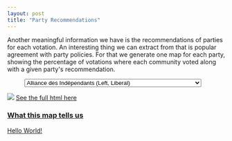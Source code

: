 ```yaml
---
layout: post
title: "Party Recommendations"
---
```


Another meaningful information we have is the recommendations of parties for each votation. An interesting thing we can extract from that is popular agreement with party policies. For that we generate one map for each party, showing the percentage of votations where each community voted along with a given party's recommendation.

<figure>
<select onchange="theThingToDoIfItChange()" id="selection">
      <option value="map_AdI">Alliance des Indépendants (Left, Liberal)</option>
      <option value="map_DS">Démocrates Suisses (Conservative)</option>
      <option value="map_Lega">Lega dei Ticinesi (Conservative)</option>
      <option value="map_MCR">Mouvement Citoyens Romand (Right, Conservative)</option>
      <option value="map_Rep.">Mouvement Républicain (Right, Conservative) [DEFUNCT]</option>
      <option value="map_POCH">Organisations Progressistes de Suisse (Left, Liberal) [DEFUNCT]</option>
      <option value="map_PSL">Parti des Automobilistes (Right, Conservative)</option>
      <option value="map_PBD">Parti Bourgeois Démocratique (Center-Right, Liberal)</option>
      <option value="map_PCS">Parti Chrétien Social (Center-Left)</option>
      <option value="map_PDC">Parti Démocrate Chrétien (Center, Liberal)</option>
      <option value="map_PES">Parti Ecologiste (Left, Liberal)</option>
      <option value="map_PEV">Parti Evangélique (Center)</option>
      <option value="map_PLR">Parti Libéral-Radical (Center-Right, Liberal)</option>
      <option value="map_PLS">Parti Libéral (Center-Right, Liberal) [DEFUNCT]</option>
      <option value="map_PRD">Parti Radical-Démocratique (Center-Right, Liberal) [DEFUNCT]</option>
      <option value="map_PS">Parti Socialiste (Left, Liberal)</option>
      <option value="map_PST">Parti Suisse du Travail (Far Left)</option>
      <option value="map_UDC">Union Démocratique du Centre (Right, Conservative)</option>
      <option value="map_UDF">Union Démocratique Fédérale (Right, Conservative)</option>
      <option value="map_PVL">Verts Libéraux (Center, Liberal)</option>
</select>
</figure>

<img src="{{ site.github.url }}/assets/data/maps_partis/map_AdI.png" id="image">
<a href="{{ site.github.url }}/assets/data/maps_partis/map_AdI.html" id="map"> See the full html here
<h3>What this map tells us</h3>
<p id="text">Hello World!</p>

	
<figure>
	<script type="text/javascript">
		function theThingToDoIfItChange(){
			
			let image = document.getElementById("image");
			let map = document.getElementById("map");
			
			let selected = document.getElementById("selection").value;
			
			image.setAttribute("src","{{ site.github.url }}/assets/data/maps_partis/"+selected+".png");
			map.setAttribute("href","{{ site.github.url }}/assets/data/maps_partis/"+selected+".html");
			document.getElementById("text").innerHTML = dict[selected];
		};
		var dict = {
      "map_AdI": "This party is relatively on par with urban voters (Geneva, Bern, Zürich, Basel).",
      "map_DS": "This party is clearly unpopular among French speakers. We notice a clear divide at the language border. It seems to have its roots in traditional rural areas.",
      "map_Lega": "This party is solely based in Ticino, and even there it is not the law of the land. It is not very popular in the country and most communities that agree with it are in rural areas.",
      "map_MCR": "While not the most popular, it has a rather homogeneous correlation with voting results on the whole country. There are no real hubs of support though.",
      "map_PBD": "This party enjoys minor peaks of support in urban regions, especially around Lake Geneva, with clear lack of support in traditional rural areas.",
      "map_PCS": "This party is much more popular in French speaking Switzerland, with a clear divide on the language boundary. Its popularity is quite homogeneous there, while in the rest of the country the re are no big hibs of support.",
      "map_PDC": "We notice clear peaks of support in urban regions and more generally in the Swiss Plateau, along with some in low populated regions of the Alps.",
      "map_PES": "Very popular in the French and Italian parts, with a clear peak in Zürich. Low support in the rest of Switzerland.",
      "map_PEV": "Although there are no big zones of low correlation with voting results, this party clearly draws more support in urban regions.",
      "map_PLR": "This party's popularity is higher in the French part, especially around lake Geneva. Otherwise most of the rest of the country has about 50% voting agreement.",
      "map_PLS": "Similar to the PLR, its successor, shit party is more popular in urban regions, although more homogeneously with the German part.",
      "map_POCH": "Quite low support except for the cantons of Ticino and Jura and a bit of Zürich, where it lies around 60% of agreement while the rest is at 40% and lower.",
      "map_PRD": "This party enjoys strong support in urban regions of the Plateau, with support dropping to 50% in the Alps and Jura mountains.",
      "map_PS": "For this party we see a clear disagreement between the German speaking regions, where support is low, and the others.",
      "map_PSL": "This party enjoys support mainly from German speaking regions, with high peaks in traditional Switzerland. Support in the other regions is about 50%.",
      "map_PST": "Very low support everywhere except French and Italian regions, where it is above 60% in a few areas.",
      "map_PVL": "Surprising case here, where support is around 55% all over the country, except for one community where agreement tops above 80%.",
      "map_Rep.": "Agreement with thie party is widely distributed, with peaks below 40% in Ticino and Jura and peaks above 70% in rural areas.",
      "map_UDC": "Support of this party is especially strong in the whole German speaking part of the country, with a clear difference in French speaking regions. Support is especially high in central Switzerland.",
      "map_UDF": "We see the same peaks in central Switzerland as UDC, but with most other regions relatively lower that with said party.",
      };

		document.getElementById("text").innerHTML = dict ["map_AdI"];
		
	</script>
</figure>

## Analysis

From these results we can notice tendancies that can be confirmed by many of us: parties with more liberal and progressive policies tend to be more supported in urban regions and in the French and Italian speaking regions, while the opposite is true for more conservative parties.

It has to be noticed that there are no "super-winners" or "super-losers" among parties, by that we mean that no party's policies are almost 100% correlated with votation outcomes, regardless of the party or the region. We do notice clear peaks of various shapes for some, but overall this shows that Switzerland's political landscape is wide and diverse. The most flagrant division is along the so-called "Röstigraben" and "Polentagraben" for some smaller parties, but bigger parties like UDC, PS, PLR or PDC, although we do see a divide, are not really the subjects of biggest divisions we noticed here.

## Conclusion 

